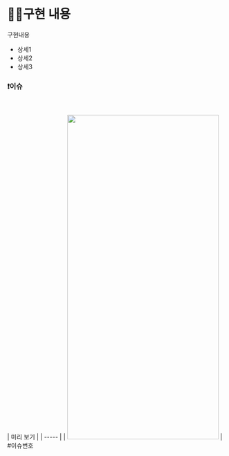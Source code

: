 # 👩‍💻구현 내용
구현내용

-  상세1
- 상세2
- 상세3

### ❗️이슈


<br>
<br>
| 미리 보기 |
| ----- |
| <img src = "이미지URL" width = 350 height = 750> |
<br>
#이슈번호 

